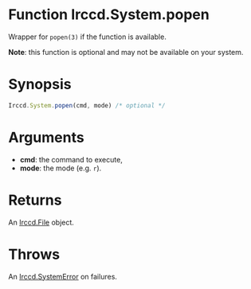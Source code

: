 # Function Irccd.System.popen

Wrapper for `popen(3)` if the function is available.

**Note**: this function is optional and may not be available on your system.

# Synopsis

```javascript
Irccd.System.popen(cmd, mode) /* optional */
```

# Arguments

  - **cmd**: the command to execute,
  - **mode**: the mode (e.g. `r`).

# Returns

An [Irccd.File](@baseurl@api/module/Irccd.File/index.html) object.

# Throws

An [Irccd.SystemError](@baseurl@api/module/Irccd/index.html#types) on failures.
